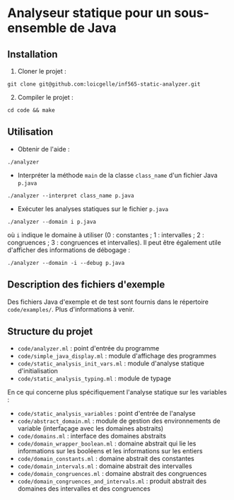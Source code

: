 # Analyseur statique pour un sous-ensemble de Java

## Installation

1. Cloner le projet :

```
git clone git@github.com:loicgelle/inf565-static-analyzer.git
```

2. Compiler le projet :

```
cd code && make
```

## Utilisation

* Obtenir de l'aide :

```
./analyzer
```

* Interpréter la méthode `main` de la classe `class_name` d'un fichier Java `p.java`

```
./analyzer --interpret class_name p.java
```

* Exécuter les analyses statiques sur le fichier `p.java`

```
./analyzer --domain i p.java
```

où `i` indique le domaine à utiliser (0 : constantes ; 1 : intervalles ; 2 : congruences ; 3 : congruences et intervalles). Il peut être également utile d'afficher des informations de débogage :

```
./analyzer --domain -i --debug p.java
```

## Description des fichiers d'exemple

Des fichiers Java d'exemple et de test sont fournis dans le répertoire `code/examples/`. Plus d'informations à venir.


## Structure du projet

* `code/analyzer.ml` : point d'entrée du programme
* `code/simple_java_display.ml` : module d'affichage des programmes
* `code/static_analysis_init_vars.ml` : module d'analyse statique d'initialisation
* `code/static_analysis_typing.ml` : module de typage

En ce qui concerne plus spécifiquement l'analyse statique sur les variables :

* `code/static_analysis_variables` : point d'entrée de l'analyse
* `code/abstract_domain.ml` : module de gestion des environnements de variable (interfaçage avec les domaines abstraits)
* `code/domains.ml` : interface des domaines abstraits
* `code/domain_wrapper_boolean.ml` : domaine abstrait qui lie les informations sur les booléens et les informations sur les entiers
* `code/domain_constants.ml` : domaine abstrait des constantes
* `code/domain_intervals.ml` : domaine abstrait des intervalles
* `code/domain_congruences.ml` : domaine abstrait des congruences
* `code/domain_congruences_and_intervals.ml` : produit abstrait des domaines des intervalles et des congruences
